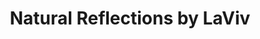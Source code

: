 ---
title: "Natural Reflections by LaViv"
url: /bethlehem/natural-reflections-by-laviv/
shop: Kosmetik
---